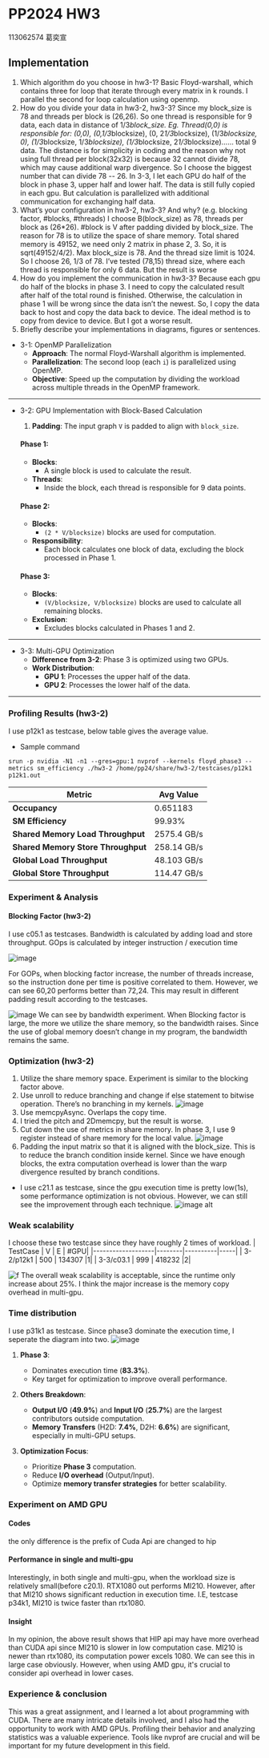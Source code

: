 # PP2024 HW3
113062574 葛奕宣

## Implementation 
1. Which algorithm do you choose in hw3-1?
Basic Floyd-warshall, which contains three for loop that iterate through every matrix in k rounds. I parallel the second for loop calculation using openmp.
3. How do you divide your data in hw3-2, hw3-3?
Since my block_size is 78 and threads per block is (26,26). So one thread is responsible for 9 data, each data in distance of 1/3*block_size.
Eg. Thread(0,0) is responsible for: (0,0), (0,1/3*blocksize), (0, 2*1/3*blocksize), (1/3*blocksize, 0), (1/3*blocksize, 1/3*blocksize), (1/3*blocksize, 2*1/3*blocksize)…… total 9 data. The distance is for simplicity in coding and the reason why not using full thread per block(32x32) is because 32 cannot divide 78, which may cause additional warp divergence. So I choose the biggest number that can divide 78 -- 26.
In 3-3, I let each GPU do half of the block in phase 3, upper half and lower half. The data is still fully copied in each gpu. But calculation is parallelized with additional communication for exchanging half data.
5. What’s your configuration in hw3-2, hw3-3? And why? (e.g. blocking factor, #blocks, #threads)
I choose B(block_size) as 78, threads per block as (26*26). #block is V after padding divided by block_size. The reason for 78 is to utilize the space of share memory.
Total shared memory is 49152, we need only 2 matrix in phase 2, 3. So, it is sqrt(49152/4/2). Max block_size is 78. And the thread size limit is 1024. So I choose 26, 1/3 of 78. I’ve tested (78,15) thread size, where each thread is responsible for only 6 data. But the result is worse
7. How do you implement the communication in hw3-3?
Because each gpu do half of the blocks in phase 3. I need to copy the calculated result after half of the total round is finished. Otherwise, the calculation in phase 1 will be wrong since the data isn’t the newest. So, I copy the data back to host and copy the data back to device. The ideal method is to copy from device to device. But I got a worse result.
9. Briefly describe your implementations in diagrams, figures or sentences.
* 3-1: OpenMP Parallelization
    - **Approach**: The normal Floyd-Warshall algorithm is implemented.
    - **Parallelization**: The second loop (each `i`) is parallelized using OpenMP.
    - **Objective**: Speed up the computation by dividing the workload across multiple threads in the OpenMP framework.

---

* 3-2: GPU Implementation with Block-Based Calculation
    1. **Padding**: The input graph `V` is padded to align with `block_size`.
    #### Phase 1:
    - **Blocks**: 
      - A single block is used to calculate the result.
    - **Threads**:
      - Inside the block, each thread is responsible for 9 data points.

    #### Phase 2:
    - **Blocks**: 
      - `(2 * V/blocksize)` blocks are used for computation.
    - **Responsibility**:
      - Each block calculates one block of data, excluding the block processed in Phase 1.

    #### Phase 3:
    - **Blocks**: 
      - `(V/blocksize, V/blocksize)` blocks are used to calculate all remaining blocks.
    - **Exclusion**:
      - Excludes blocks calculated in Phases 1 and 2.

---

* 3-3: Multi-GPU Optimization
    - **Difference from 3-2**: Phase 3 is optimized using two GPUs.
    - **Work Distribution**:
      - **GPU 1**: Processes the upper half of the data.
      - **GPU 2**: Processes the lower half of the data.

---

### Profiling Results (hw3-2)
I use p12k1 as testcase, below table gives the average value.
* Sample command
```bash=
srun -p nvidia -N1 -n1 --gres=gpu:1 nvprof --kernels floyd_phase3 --metrics sm_efficiency ./hw3-2 /home/pp24/share/hw3-2/testcases/p12k1 p12k1.out
```

| Metric                          | Avg Value          |
|---------------------------------|----------------|
| **Occupancy**                   | 0.651183       |
| **SM Efficiency**               | 99.93%         |
| **Shared Memory Load Throughput** | 2575.4 GB/s    |
| **Shared Memory Store Throughput** | 258.14 GB/s    |
| **Global Load Throughput**      | 48.103 GB/s    |
| **Global Store Throughput**     | 114.47 GB/s    |

### Experiment & Analysis

#### Blocking Factor (hw3-2)
I use c05.1 as testcases.
Bandwidth is calculated by adding load and store throughput.
GOps is calculated by integer instruction / execution time

![image](https://i.imgur.com/sfaIMpQ.png)

For GOPs, when blocking factor increase, the number of threads increase, so the instruction done
per time is positive correlated to them. However, we can see 60,20 performs better than 72,24. This
may result in different padding result according to the testcases.

![image](https://i.imgur.com/qxvyqzY.png)
We can see by bandwidth experiment. When Blocking factor is large, the more we utilize the share
memory, so the bandwidth raises. Since the use of global memory doesn’t change in my program,
the bandwidth remains the same.

### Optimization (hw3-2)
1. Utilize the share memory space. Experiment is similar to the blocking factor above.
2. Use unroll to reduce branching and change if else statement to bitwise operation. There’s no
branching in my kernels.
![image](https://i.imgur.com/9bmjuIG.png)
3. Use memcpyAsync. Overlaps the copy time.
4. I tried the pitch and 2Dmemcpy, but the result is worse.
5. Cut down the use of metrics in share memory. In phase 3, I use 9 register instead of share memory for the local value.
![image](https://i.imgur.com/MnKtvvj.png)
6. Padding the input matrix so that it is aligned with the block_size. This is to reduce the branch condition inside kernel. Since we have enough blocks, the extra computation overhead is lower than the warp divergence resulted by branch conditions.

* I use c21.1 as testcase, since the gpu execution time is pretty low(1s), some performance optimization is not obvious. However, we can still see the improvement through each technique. 
![image alt](https://i.imgur.com/WTJPDV5.png)
### Weak scalability
I choose these two testcase since they have roughly 2 times of workload.
| TestCase         | V      | E        | #GPU|
|-------------------|--------|----------|-----|
| 3-2/p12k1        | 500    | 134307   |1|
| 3-3/c03.1        | 999    | 418232   |2|

![f](https://i.imgur.com/i7XNmfA.png)
The overall weak scalability is acceptable, since the runtime only increase about 25%. I think the major increase is the memory copy overhead in multi-gpu.
### Time distribution
I use p31k1 as testcase. Since phase3 dominate the execution time, I seperate the diagram into two.
![image](https://i.imgur.com/tGmTWKr.png)
1. **Phase 3**:
   - Dominates execution time (**83.3%**).
   - Key target for optimization to improve overall performance.

2. **Others Breakdown**:
   - **Output I/O** (**49.9%**) and **Input I/O** (**25.7%**) are the largest contributors outside computation.
   - **Memory Transfers** (H2D: **7.4%**, D2H: **6.6%**) are significant, especially in multi-GPU setups.

3. **Optimization Focus**:
   - Prioritize **Phase 3** computation.
   - Reduce **I/O overhead** (Output/Input).
   - Optimize **memory transfer strategies** for better scalability.

### Experiment on AMD GPU
#### Codes
the only difference is the prefix of Cuda Api are changed to hip
#### Performance in single and multi-gpu
Interestingly, in both single and multi-gpu, when the workload size is relatively small(before c20.1). RTX1080 out performs MI210. However, after that MI210 shows significant reduction in execution time. I.E, testcase p34k1, MI210 is twice faster than rtx1080.
#### Insight
In my opinion, the above result shows that HIP api may have more overhead  than  CUDA api since MI210 is slower in low computation case.
MI210 is newer than rtx1080, its computation power excels 1080. We can see this in large case obviously. 
However, when using AMD gpu, it's crucial to consider api overhead in lower cases.

### Experience & conclusion
This was a great assignment, and I learned a lot about programming with CUDA. There are many intricate details involved, and I also had the opportunity to work with AMD GPUs. Profiling their behavior and analyzing statistics was a valuable experience. Tools like nvprof are crucial and will be important for my future development in this field.